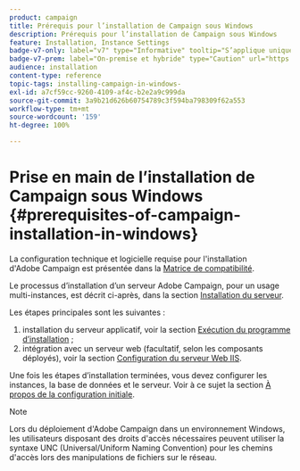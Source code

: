 ```yaml
---
product: campaign
title: Prérequis pour l’installation de Campaign sous Windows
description: Prérequis pour l’installation de Campaign sous Windows
feature: Installation, Instance Settings
badge-v7-only: label="v7" type="Informative" tooltip="S’applique uniquement à Campaign Classic v7"
badge-v7-prem: label="On-premise et hybride" type="Caution" url="https://experienceleague.adobe.com/docs/campaign-classic/using/installing-campaign-classic/architecture-and-hosting-models/hosting-models-lp/hosting-models.html?lang=fr" tooltip="S’applique uniquement aux déploiements on-premise et hybrides"
audience: installation
content-type: reference
topic-tags: installing-campaign-in-windows-
exl-id: a7cf59cc-9260-4109-af4c-b2e2a9c999da
source-git-commit: 3a9b21d626b60754789c3f594ba798309f62a553
workflow-type: tm+mt
source-wordcount: '159'
ht-degree: 100%

---
```


# Prise en main de l’installation de Campaign sous Windows {#prerequisites-of-campaign-installation-in-windows}



La configuration technique et logicielle requise pour l&#39;installation d&#39;Adobe Campaign est présentée dans la [Matrice de compatibilité](../../rn/using/compatibility-matrix.md).

Le processus d’installation d’un serveur Adobe Campaign, pour un usage multi-instances, est décrit ci-après, dans la section [Installation du serveur](../../installation/using/installing-the-server.md).

Les étapes principales sont les suivantes :

1. installation du serveur applicatif, voir la section [Exécution du programme d’installation](../../installation/using/installing-the-server.md#executing-the-installation-program) ;
1. intégration avec un serveur web (facultatif, selon les composants déployés), voir la section [Configuration du serveur Web IIS](../../installation/using/integration-into-a-web-server-for-windows.md#configuring-the-iis-web-server).

Une fois les étapes d’installation terminées, vous devez configurer les instances, la base de données et le serveur. Voir à ce sujet la section [À propos de la configuration initiale](../../installation/using/about-initial-configuration.md).

>[!NOTE]
>
>Lors du déploiement d&#39;Adobe Campaign dans un environnement Windows, les utilisateurs disposant des droits d&#39;accès nécessaires peuvent utiliser la syntaxe UNC (Universal/Uniform Naming Convention) pour les chemins d&#39;accès lors des manipulations de fichiers sur le réseau.
